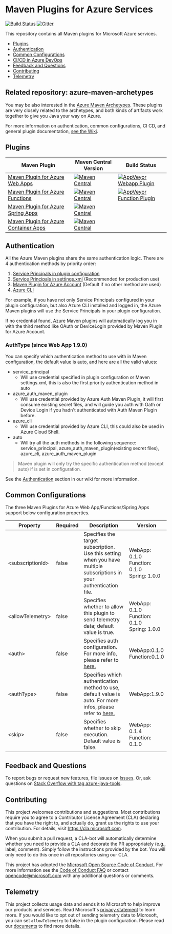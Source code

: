 # Maven Plugins for Azure Services
[![Build Status](https://dev.azure.com/mseng/VSJava/_apis/build/status/Azure-Maven-Plugins/Azure-Maven-Plugins-CI?branchName=develop)](https://dev.azure.com/mseng/VSJava/_build/latest?definitionId=9232&branchName=develop)
[![Gitter](https://badges.gitter.im/Microsoft/azure-tools-for-java.svg)](https://gitter.im/Microsoft/azure-tools-for-java?utm_source=badge&utm_medium=badge&utm_campaign=pr-badge)

This repository contains all Maven plugins for Microsoft Azure services. 

* [Plugins](#plugins)
* [Authentication](#Authentication)
* [Common Configurations](#Common-Configurations)
* [CI/CD in Azure DevOps](#CI-CD-in-Azure-DevOps)
* [Feedback and Questions](#Feedback-and-Questions)
* [Contributing](#Contributing)
* [Telemetry](#Telemetry)

## Related repository: azure-maven-archetypes

You may be also interested in the [Azure Maven Archetypes](https://github.com/microsoft/azure-maven-archetypes). These plugins are very closely related to the archetypes, and both kinds of artifacts work together to give you Java your way on Azure.


For more information on authentication, common configurations, CI CD, and general plugin documentation, [see the Wiki](https://github.com/microsoft/azure-maven-plugins/wiki).

## Plugins

Maven Plugin | Maven Central Version                                                                                                                                                                                                                              | Build Status
---|----------------------------------------------------------------------------------------------------------------------------------------------------------------------------------------------------------------------------------------------------|---
[Maven Plugin for Azure Web Apps](./azure-webapp-maven-plugin/README.md) | [![Maven Central](https://img.shields.io/maven-central/v/com.microsoft.azure/azure-webapp-maven-plugin.svg)](http://search.maven.org/#search%7Cga%7C1%7Cg%3A%22com.microsoft.azure%22%20AND%20a%3A%22azure-webapp-maven-plugin%22)                 | [![AppVeyor Webapp Plugin](https://ci.appveyor.com/api/projects/status/0vr4svfgl9u3rcaw/branch/develop?svg=true)](https://ci.appveyor.com/project/xscript/azure-maven-plugins-xt3xm)
[Maven Plugin for Azure Functions](https://github.com/microsoft/azure-maven-plugins/wiki/Azure-Functions) | [![Maven Central](https://img.shields.io/maven-central/v/com.microsoft.azure/azure-functions-maven-plugin.svg)](http://search.maven.org/#search%7Cga%7C1%7Cg%3A%22com.microsoft.azure%22%20AND%20a%3A%22azure-functions-maven-plugin%22)           | [![AppVeyor Function Plugin](https://ci.appveyor.com/api/projects/status/5jti4qwh0j4ekh72/branch/develop?svg=true)](https://ci.appveyor.com/project/xscript/azure-maven-plugins-vvy0i)
[Maven Plugin for Azure Spring Apps](https://github.com/microsoft/azure-maven-plugins/wiki/Azure-Spring-Cloud) | [![Maven Central](https://img.shields.io/maven-central/v/com.microsoft.azure/azure-spring-apps-maven-plugin.svg)](http://search.maven.org/#search%7Cga%7C1%7Cg%3A%22com.microsoft.azure%22%20AND%20a%3A%22azure-spring-apps-maven-plugin%22)       |
[Maven Plugin for Azure Container Apps](https://github.com/microsoft/azure-maven-plugins/wiki/Azure-Container-Apps) | [![Maven Central](https://img.shields.io/maven-central/v/com.microsoft.azure/azure-container-apps-maven-plugin.svg)](http://search.maven.org/#search%7Cga%7C1%7Cg%3A%22com.microsoft.azure%22%20AND%20a%3A%22azure-container-apps-maven-plugin%22) |


## Authentication

All the Azure Maven plugins share the same authentication logic. There are 4 authentication methods by priority order:

1. [Service Principals in plugin configuration](https://github.com/microsoft/azure-maven-plugins/wiki/Authentication#service-principles-in-plugin-configuration)
1. [Service Principals in settings.xml](https://github.com/microsoft/azure-maven-plugins/wiki/Authentication#service-principles-in-settings.xml) (Recommended for production use)
1. [Maven Plugin for Azure Account](https://github.com/microsoft/azure-maven-plugins/wiki/Authentication#maven-plugin-for-azure-account) (Default if no other method are used)
1. [Azure CLI](https://github.com/microsoft/azure-maven-plugins/wiki/Authentication#azure-cli)

For example, if you have not only Service Principals configured in your plugin configuration, but also Azure CLI installed and logged in, the Azure Maven plugins will use the Service Principals in your plugin configuration.

If no credential found, Azure Maven plugins will automatically log you in with the third method like OAuth or DeviceLogin provided by Maven Plugin for Azure Account.

### AuthType (since Web App 1.9.0)
You can specify which authentication method to use with <authType> in Maven configuration, the default value is auto, and here are all the valid values:

* service_principal
    * Will use credential specified in plugin configuration or Maven settings.xml, this is also the first priority authentication method in auto
* azure_auth_maven_plugin
    * Will use credential provided by Azure Auth Maven Plugin, it will first consume existing secret files, and will guide you auth with Oath or Device Login if you hadn't authenticated with Auth Maven Plugin before.
* azure_cli
    * Will use credential provided by Azure CLI, this could also be used in Azure Cloud Shell.
* auto
    * Will try all the auth methods in the following sequence: service_principal, azure_auth_maven_plugin(existing secret files), azure_cli, azure_auth_maven_plugin

> Maven plugin will only try the specific authentication method (except auto) if <AuthType> is set in configuration.

See the [Authentication](https://github.com/microsoft/azure-maven-plugins/wiki/Authentication) section in our wiki for more information.

## Common Configurations
The three Maven Plugins for Azure Web App/Functions/Spring Apps support below configuration properties.

| Property | Required | Description | Version |
| --- | --- | --- | --- | 
| \<subscriptionId> | false	| Specifies the target subscription.<br>Use this setting when you have multiple subscriptions in your authentication file. | WebApp: 0.1.0<br>Function: 0.1.0<br>Spring: 1.0.0 |
| \<allowTelemetry> | false | Specifies whether to allow this plugin to send telemetry data; default value is true. | 	WebApp: 0.1.0 <br> Function: 0.1.0 <br> Spring: 1.0.0 |
| \<auth> | false | Specifies auth configuration. For more info, please refer to [here.](https://github.com/microsoft/azure-maven-plugins/wiki/Authentication#authentication) | WebApp:0.1.0 <br> Function:0.1.0 | 
 | \<authType> | false | Specifies which authentication method to use, default value is auto. For more infos, please refer to [here.](https://github.com/microsoft/azure-maven-plugins/wiki/Authentication#authtype) | WebApp:1.9.0 | 
 | \<skip> | false | Specifies whether to skip execution. Default value is false. | WebApp: 0.1.4 <br> Function: 0.1.0 | 

## Feedback and Questions
To report bugs or request new features, file issues on [Issues](https://github.com/microsoft/azure-maven-plugins/issues). Or, ask questions on [Stack Overflow with tag azure-java-tools](https://stackoverflow.com/questions/tagged/azure-java-tools).

## Contributing

This project welcomes contributions and suggestions.  Most contributions require you to agree to a
Contributor License Agreement (CLA) declaring that you have the right to, and actually do, grant us
the rights to use your contribution. For details, visit https://cla.microsoft.com.

When you submit a pull request, a CLA-bot will automatically determine whether you need to provide
a CLA and decorate the PR appropriately (e.g., label, comment). Simply follow the instructions
provided by the bot. You will only need to do this once in all repositories using our CLA.

This project has adopted the [Microsoft Open Source Code of Conduct](https://opensource.microsoft.com/codeofconduct/).
For more information see the [Code of Conduct FAQ](https://opensource.microsoft.com/codeofconduct/faq/) or
contact [opencode@microsoft.com](mailto:opencode@microsoft.com) with any additional questions or comments.

## Telemetry
This project collects usage data and sends it to Microsoft to help improve our products and services.
Read Microsoft's [privacy statement](https://privacy.microsoft.com/en-us/privacystatement) to learn more.
If you would like to opt out of sending telemetry data to Microsoft, you can set `allowTelemetry` to false in the plugin configuration.
Please read our [documents](https://aka.ms/azure-maven-config) to find more details.
